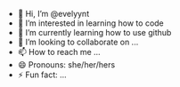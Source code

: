 - 👋 Hi, I’m @evelyynt
- 👀 I’m interested in learning how to code
- 🌱 I’m currently learning how to use github
- 💞️ I’m looking to collaborate on ...
- 📫 How to reach me ...
- 😄 Pronouns: she/her/hers
- ⚡ Fun fact: ...

<!---
evelyynt/evelyynt is a ✨ special ✨ repository because its `README.md` (this file) appears on your GitHub profile.
You can click the Preview link to take a look at your changes.
--->
